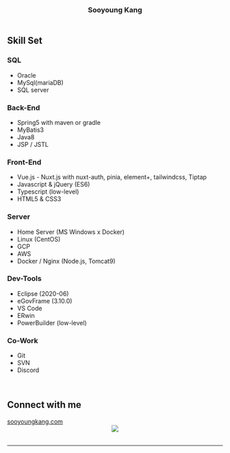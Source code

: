 ### <br/><div align="center">Sooyoung Kang</div><br/>
## Skill Set  
### SQL
- Oracle
- MySql(mariaDB)
- SQL server
### Back-End
- Spring5 with maven or gradle
- MyBatis3
- Java8
- JSP / JSTL
### Front-End
- Vue.js - Nuxt.js with nuxt-auth, pinia, element+, tailwindcss, Tiptap
- Javascript & jQuery (ES6)
- Typescript (low-level)
- HTML5 & CSS3
### Server
- Home Server (MS Windows x Docker)
- Linux (CentOS)
- GCP
- AWS
- Docker / Nginx (Node.js, Tomcat9)
### Dev-Tools
- Eclipse (2020-06)
- eGovFrame (3.10.0)
- VS Code
- ERwin
- PowerBuilder (low-level)
### Co-Work
- Git
- SVN
- Discord
<br/>

## Connect with me  
<a href="https://sooyoungkang.com" target="_blank">
sooyoungkang.com
</a>
</div>
<br/>  

<div align="center">
<img src="https://komarev.com/ghpvc/?username=sykang0223&&style=flat-square" align="center" />
</div>  
  

<br/> 

----

